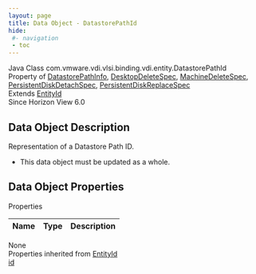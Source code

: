 ```yaml
---
layout: page
title: Data Object - DatastorePathId
hide:
 #- navigation
 - toc
---
```


  
  
  



Java Class
    com.vmware.vdi.vlsi.binding.vdi.entity.DatastorePathId  
Property of
     [DatastorePathInfo](vdi.utils.virtualcenter.DatastorePath.DatastorePathInfo.md#field_detail), [DesktopDeleteSpec](vdi.resources.Desktop.DesktopDeleteSpec.md#field_detail), [MachineDeleteSpec](vdi.resources.Machine.DeleteSpec.md#field_detail), [PersistentDiskDetachSpec](vdi.resources.PersistentDisk.DetachSpec.md#field_detail), [PersistentDiskReplaceSpec](vdi.resources.PersistentDisk.ReplaceSpec.md#field_detail)  
Extends
     [EntityId](vdi.EntityId.md)  
Since 
    Horizon View 6.0

## Data Object Description 

Representation of a Datastore Path ID. 

  * This data object must be updated as a whole.



## Data Object Properties

Properties

Name |  Type |  Description   
---|---|---  
None  
Properties inherited from [EntityId](vdi.EntityId.md)  
[id](vdi.EntityId.md#id)  
  
  
  
  
  

